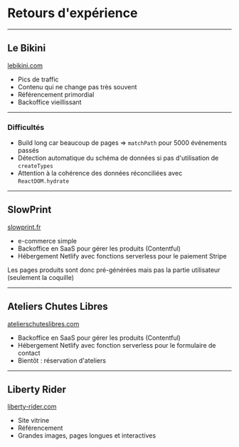 # Retours d'expérience

---

## Le Bikini

[lebikini.com](https://lebikini.com/)

- Pics de traffic
- Contenu qui ne change pas très souvent
- Référencement primordial
- Backoffice vieillissant

---

### Difficultés

- Build long car beaucoup de pages => `matchPath` pour 5000 événements passés
- Détection automatique du schéma de données si pas d'utilisation de `createTypes`
- Attention à la cohérence des données réconciliées avec `ReactDOM.hydrate`

---

## SlowPrint

[slowprint.fr](https://slowprint.fr)

- e-commerce simple
- Backoffice en SaaS pour gérer les produits (Contentful)
- Hébergement Netlify avec fonctions serverless pour le paiement Stripe

Les pages produits sont donc pré-générées mais pas la partie utilisateur (seulement la coquille)

---

## Ateliers Chutes Libres

[atelierschuteslibres.com](https://atelierschuteslibres.com/)

- Backoffice en SaaS pour gérer les produits (Contentful)
- Hébergement Netlify avec fonction serverless pour le formulaire de contact
- Bientôt : réservation d'ateliers

---

## Liberty Rider

[liberty-rider.com](https://liberty-rider.com/)

- Site vitrine
- Référencement
- Grandes images, pages longues et interactives

